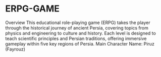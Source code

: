 # ERPG-GAME
Overview
This educational role-playing game (ERPG) takes the player through the historical journey of ancient 
Persia, covering topics from physics and engineering to culture and history. Each level is designed to 
teach scientific principles and Persian traditions, offering immersive gameplay within five key regions of 
Persia.
Main Character Name: Piruz (Fayrouz)
